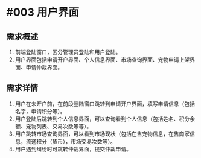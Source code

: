 # #003 用户界面

## 需求概述
1. 前端登陆窗口，区分管理员登陆和用户登陆。
2. 用户界面包括申请开户界面、个人信息界面、市场查询界面、宠物申请上架界面、申请仲裁界面。

## 需求详情
1. 用户在未开户前，在前段登陆窗口跳转到申请开户界面，填写申请信息（包括名字，申请积分等）。
2. 用户登陆后跳转到个人信息界面，可以查询看到个人信息（包括姓名、积分余额、宠物列表、交易次数等等）。
3. 用户跳转市场查询界面，可以看到市场现状（包括在售宠物信息，在售商家信息，流通积分（货币），市场交易次数等）。
4. 用户遇到纠纷时可跳转仲裁界面，提交仲裁申请。